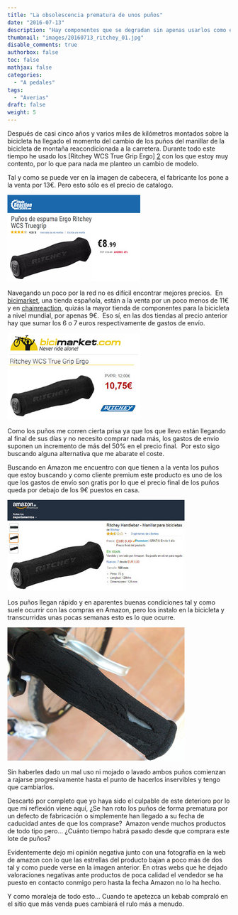 ```yaml
---
title: "La obsolescencia prematura de unos puños"
date: "2016-07-13"
description: "Hay componentes que se degradan sin apenas usarlos como es el caso de estos puños para el manillar de la bicicleta."
thumbnail: "images/20160713_ritchey_01.jpg"
disable_comments: true
authorbox: false
toc: false
mathjax: false
categories:
  - "A pedales"
tags:
  - "Averias"
draft: false
weight: 5
---
```

Después de casi cinco años y varios miles de kilómetros montados sobre la bicicleta ha llegado el momento del cambio de los puños del manillar de la bicicleta de montaña reacondicionada a la carretera. Durante todo este tiempo he usado los [Ritchey WCS True Grip Ergo] [2] con los que estoy muy contento, por lo que para nada me planteo un cambio de modelo.

Tal y como se puede ver en la imagen de cabecera, el fabricante los pone a la venta por 13€. Pero esto sólo es el precio de catalogo.

![chainreaction][5]

Navegando un poco por la red no es difícil encontrar mejores precios.  En [bicimarket][4], una tienda española, están a la venta por un poco menos de 11€ y en [chainreaction][3], quizás la mayor tienda de componentes para la bicicleta a nivel mundial, por apenas 9€.  Eso sí, en las dos tiendas al precio anterior hay que sumar los 6 o 7 euros respectivamente de gastos de envío.

![bicimarket][6]

Como los puños me corren cierta prisa ya que los que llevo están llegando al final de sus días y no necesito comprar nada más, los gastos de envio suponen un incremento de más del 50% en el precio final.  Por esto sigo buscando alguna alternativa que me abarate el coste.

Buscando en Amazon me encuentro con que tienen a la venta los puños que estoy buscando y como cliente premium este producto es uno de los que los gastos de envío son gratis por lo que el precio final de los puños queda por debajo de los 9€ puestos en casa.

![amazon][7]

Los puños llegan rápido y en aparentes buenas condiciones tal y como suele ocurrir con las compras en Amazon, pero los instalo en la bicicleta y transcurridas unas pocas semanas esto es lo que ocurre.

![puno][8]

Sin haberles dado un mal uso ni mojado o lavado ambos puños comienzan a rajarse progresivamente hasta el punto de hacerlos inservibles y tengo que cambiarlos.

Descartó por completo que yo haya sido el culpable de este deterioro por lo que mi reflexión viene aquí, ¿Se han roto los puños de forma prematura por un defecto de fabricación o simplemente han llegado a su fecha de caducidad antes de que los comprase?  Amazon vende muchos productos de todo tipo pero... ¿Cuánto tiempo habrá pasado desde que comprara este lote de puños?

Evidentemente dejo mi opinión negativa junto con una fotografía en la web de amazon con lo que las estrellas del producto bajan a poco más de dos tal y como puede verse en la imagen anterior. En otras webs que he dejado valoraciones negativas ante productos de poca calidad el vendedor se ha puesto en contacto conmigo pero hasta la fecha Amazon no lo ha hecho.

Y como moraleja de todo esto... Cuando te apetezca un kebab compraló en el sitio que más venda pues cambiará el rulo más a menudo.

[1]: /images/20160713_ritchey_01.jpg
[2]: http://ritcheylogic.com/wcs-ergo-true-grip
[3]: http://www.chainreactioncycles.com/es/es/punos-de-espuma-ergo-ritchey-wcs-truegrip/rp-prod39256
[4]: http://www.bicimarket.com/Componentes-Punos-y-Cintas-Ritchey-WCS-True-Grip-Ergo-p12234.html
[5]: /images/20160713_ritchey_chain.jpg
[6]: /images/20160713_ritchey_bici.jpg
[7]: /images/20160713_ritchey_amazon.jpg
[8]: /images/20160608_puno_ritchey.jpg